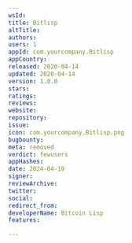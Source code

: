 ```yaml
---
wsId: 
title: Bitlisp
altTitle: 
authors: 
users: 1
appId: com.yourcompany.Bitlisp
appCountry: 
released: 2020-04-14
updated: 2020-04-14
version: 1.0.0
stars: 
ratings: 
reviews: 
website: 
repository: 
issue: 
icon: com.yourcompany.Bitlisp.png
bugbounty: 
meta: removed
verdict: fewusers
appHashes: 
date: 2024-04-19
signer: 
reviewArchive: 
twitter: 
social: 
redirect_from: 
developerName: Bitcoin Lisp
features: 

---
```


